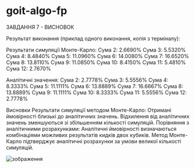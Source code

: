 # goit-algo-fp
ЗАВДАННЯ 7 - ВИСНОВОК

Результат виконання (приклад одного виконання, копія з терміналу):

Результати симуляції Монте-Карло:
Сума 2: 2.6690%
Сума 3: 5.5320%
Сума 4: 8.4840%
Сума 5: 11.0960%
Сума 6: 14.0080%
Сума 7: 16.6520%
Сума 8: 13.8110%
Сума 9: 11.0850%
Сума 10: 8.4150%
Сума 11: 5.4810%
Сума 12: 2.7670%

Аналітичні значення:
Сума 2: 2.7778%
Сума 3: 5.5556%
Сума 4: 8.3333%
Сума 5: 11.1111%
Сума 6: 13.8889%
Сума 7: 16.6667%
Сума 8: 13.8889%
Сума 9: 11.1111%
Сума 10: 8.3333%
Сума 11: 5.5556%
Сума 12: 2.7778%

Висновки
Результати симуляції методом Монте-Карло:
Отримані ймовірності близькі до аналітичних значень.
Відхилення від аналітичних значень зменшуються зі збільшенням кількості симуляцій.
Порівняння з аналітичними розрахунками:
Аналітичні ймовірності визначаються комбінаціями можливих результатів кидків двох кубиків.
Метод Монте-Карло підтверджує аналітичні розрахунки за умови великої кількості симуляцій.

![зображення](https://github.com/SanSan987/goit-algo-fp/assets/155648403/7b1ffa70-3d87-434b-b8ed-216ca9ab1932)
